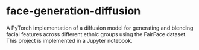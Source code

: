 # face-generation-diffusion
A PyTorch implementation of a diffusion model for generating and blending facial features across different ethnic groups using the FairFace dataset. This project is implemented in a Jupyter notebook.
